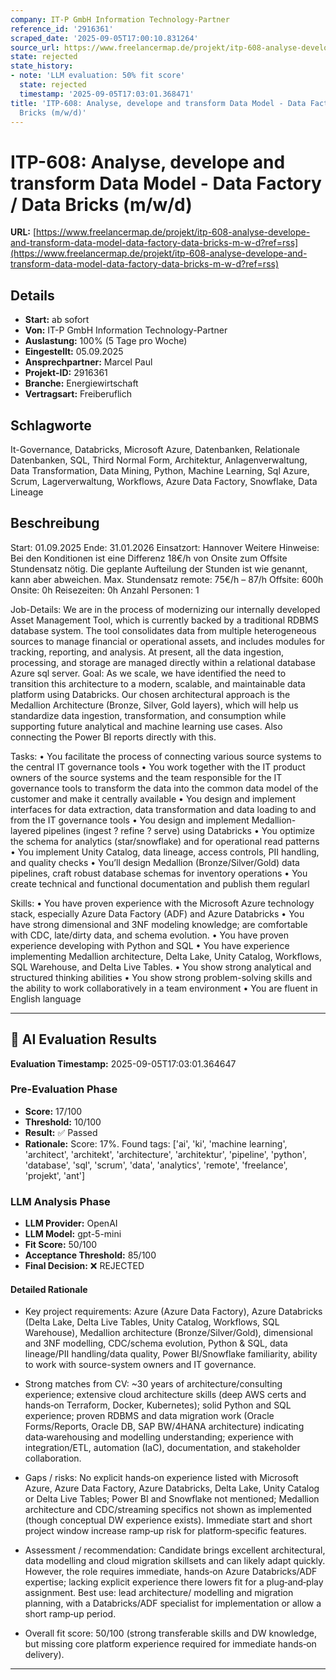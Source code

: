 ```yaml
---
company: IT-P GmbH Information Technology-Partner
reference_id: '2916361'
scraped_date: '2025-09-05T17:00:10.831264'
source_url: https://www.freelancermap.de/projekt/itp-608-analyse-develope-and-transform-data-model-data-factory-data-bricks-m-w-d?ref=rss
state: rejected
state_history:
- note: 'LLM evaluation: 50% fit score'
  state: rejected
  timestamp: '2025-09-05T17:03:01.368471'
title: 'ITP-608: Analyse, develope and transform Data Model - Data Factory / Data
  Bricks (m/w/d)'
---
```



# ITP-608: Analyse, develope and transform Data Model - Data Factory / Data Bricks (m/w/d)
**URL:** [https://www.freelancermap.de/projekt/itp-608-analyse-develope-and-transform-data-model-data-factory-data-bricks-m-w-d?ref=rss](https://www.freelancermap.de/projekt/itp-608-analyse-develope-and-transform-data-model-data-factory-data-bricks-m-w-d?ref=rss)
## Details
- **Start:** ab sofort
- **Von:** IT-P GmbH Information Technology-Partner
- **Auslastung:** 100% (5 Tage pro Woche)
- **Eingestellt:** 05.09.2025
- **Ansprechpartner:** Marcel Paul
- **Projekt-ID:** 2916361
- **Branche:** Energiewirtschaft
- **Vertragsart:** Freiberuflich

## Schlagworte
It-Governance, Databricks, Microsoft Azure, Datenbanken, Relationale Datenbanken, SQL, Third Normal Form, Architektur, Anlagenverwaltung, Data Transformation, Data Mining, Python, Machine Learning, Sql Azure, Scrum, Lagerverwaltung, Workflows, Azure Data Factory, Snowflake, Data Lineage

## Beschreibung
Start: 01.09.2025
Ende: 31.01.2026
Einsatzort: Hannover
Weitere Hinweise: Bei den Konditionen ist eine Differenz 18€/h von Onsite zum Offsite Stundensatz nötig. Die geplante Aufteilung der Stunden ist wie genannt, kann aber abweichen.
Max. Stundensatz remote: 75€/h – 87/h
Offsite: 600h
Onsite: 0h
Reisezeiten: 0h
Anzahl Personen: 1

Job-Details:
We are in the process of modernizing our internally developed Asset Management Tool, which is currently backed by a traditional RDBMS database system. The tool consolidates data from multiple heterogeneous sources to manage financial or operational assets, and includes modules for tracking, reporting, and analysis. At present, all the data ingestion, processing, and storage are managed directly within a relational database Azure sql server.
Goal:
As we scale, we have identified the need to transition this architecture to a modern, scalable, and maintainable data platform using Databricks. Our chosen architectural approach is the Medallion Architecture (Bronze, Silver, Gold layers), which will help us standardize data ingestion, transformation, and consumption while supporting future analytical and machine learning use cases. Also connecting the Power BI reports directly with this.

Tasks:
• You facilitate the process of connecting various source systems to the central IT governance tools
• You work together with the IT product owners of the source systems and the team responsible for the IT governance tools to transform the data into the common data model of the customer and make it centrally available
• You design and implement interfaces for data extraction, data transformation and data loading to and from the IT governance tools
• You design and implement Medallion-layered pipelines (ingest ? refine ? serve) using Databricks
• You optimize the schema for analytics (star/snowflake) and for operational read patterns
• You implement Unity Catalog, data lineage, access controls, PII handling, and quality checks
• You’ll design Medallion (Bronze/Silver/Gold) data pipelines, craft robust database schemas for inventory operations
• You create technical and functional documentation and publish them regularl

Skills:
• You have proven experience with the Microsoft Azure technology stack, especially Azure Data Factory (ADF) and Azure Databricks
• You have strong dimensional and 3NF modeling knowledge; are comfortable with CDC, late/dirty data, and schema evolution.
• You have proven experience developing with Python and SQL
• You have experience implementing Medallion architecture, Delta Lake, Unity Catalog, Workflows, SQL Warehouse, and Delta Live Tables.
• You show strong analytical and structured thinking abilities
• You show strong problem-solving skills and the ability to work collaboratively in a team environment
• You are fluent in English language

---

## 🤖 AI Evaluation Results

**Evaluation Timestamp:** 2025-09-05T17:03:01.364647

### Pre-Evaluation Phase
- **Score:** 17/100
- **Threshold:** 10/100
- **Result:** ✅ Passed
- **Rationale:** Score: 17%. Found tags: ['ai', 'ki', 'machine learning', 'architect', 'architekt', 'architecture', 'architektur', 'pipeline', 'python', 'database', 'sql', 'scrum', 'data', 'analytics', 'remote', 'freelance', 'projekt', 'ant']

### LLM Analysis Phase
- **LLM Provider:** OpenAI
- **LLM Model:** gpt-5-mini
- **Fit Score:** 50/100
- **Acceptance Threshold:** 85/100
- **Final Decision:** ❌ REJECTED

#### Detailed Rationale
- Key project requirements: Azure (Azure Data Factory), Azure Databricks (Delta Lake, Delta Live Tables, Unity Catalog, Workflows, SQL Warehouse), Medallion architecture (Bronze/Silver/Gold), dimensional and 3NF modelling, CDC/schema evolution, Python & SQL, data lineage/PII handling/data quality, Power BI/Snowflake familiarity, ability to work with source-system owners and IT governance.

- Strong matches from CV: ~30 years of architecture/consulting experience; extensive cloud architecture skills (deep AWS certs and hands‑on Terraform, Docker, Kubernetes); solid Python and SQL experience; proven RDBMS and data migration work (Oracle Forms/Reports, Oracle DB, SAP BW/4HANA architecture) indicating data‑warehousing and modelling understanding; experience with integration/ETL, automation (IaC), documentation, and stakeholder collaboration.

- Gaps / risks: No explicit hands‑on experience listed with Microsoft Azure, Azure Data Factory, Azure Databricks, Delta Lake, Unity Catalog or Delta Live Tables; Power BI and Snowflake not mentioned; Medallion architecture and CDC/streaming specifics not shown as implemented (though conceptual DW experience exists). Immediate start and short project window increase ramp‑up risk for platform‑specific features.

- Assessment / recommendation: Candidate brings excellent architectural, data modelling and cloud migration skillsets and can likely adapt quickly. However, the role requires immediate, hands‑on Azure Databricks/ADF expertise; lacking explicit experience there lowers fit for a plug‑and‑play assignment. Best use: lead architecture/ modelling and migration planning, with a Databricks/ADF specialist for implementation or allow a short ramp‑up period.

- Overall fit score: 50/100 (strong transferable skills and DW knowledge, but missing core platform experience required for immediate hands‑on delivery).

---
